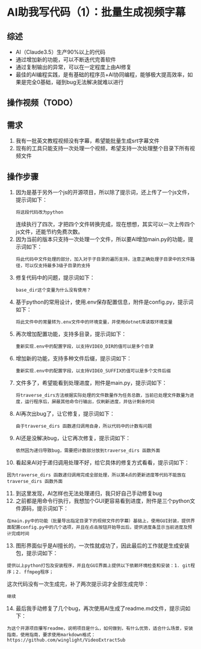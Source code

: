 # AI助我写代码（1）：批量生成视频字幕

## 综述

* AI（Claude3.5）生产90%以上的代码
* 通过增加新的功能，可以不断迭代完善软件
* 通过复制输出的异常，可以在一定程度上由AI修复
* 最佳的AI编程实践，是有基础的程序员+AI协同编程，能够极大提高效率，如果是完全0基础，碰到bug无法解决就难以进行

## 操作视频（TODO）

## 需求
1. 我有一批英文教程视频没有字幕，希望能批量生成srt字幕文件
2. 现有的工具只能支持一次处理一个视频，希望支持一次处理整个目录下所有视频文件

## 操作步骤

1. 因为是基于另外一个js的开源项目，所以除了提示词，还上传了一个js文件，提示词如下：
   ```
   将这段代码改为python
   ```
   连续执行了四次，才把四个文件转换完成，现在想想，其实可以一次上传四个js文件，还能节约免费次数。
2. 因为当前的版本只支持一次处理一个文件，所以要AI增加main.py的功能，提示词如下：
   ```
   将此代码中文件处理的部分，加入对于子目录的遍历支持，注意正确处理子目录中的文件路径，可以仅支持最多3级子目录的支持
   ```
3. 修复代码中的问题，提示词如下：
   ```
   base_dir这个变量为什么没有使用？
   ```
4. 基于python的常用设计，使用.env保存配置信息，附件是config.py，提示词如下：
   ```
   将此文件中的常量转为.env文件中的环境变量，并使用dotnet库读取环境变量
   ```
5. 再次增加配置功能，支持多目录，提示词如下：
   ```
   重新实现.env中的配置字段，以支持VIDEO_DIR的值可以是多个目录
   ```
6. 增加新的功能，支持多种文件后缀，提示词如下：
   ```
   重新实现.env中的配置字段，以支持VIDEO_SUFFIX的值可以是多个文件后缀
   ```
7. 文件多了，希望能看到处理进度，附件是main.py，提示词如下：
   ```
   将traverse_dirs方法根据实际处理的文件数量作为任务总数，当前已处理文件数量为进度，运行程序后，屏蔽其他命令行输出，仅刷新进度，并估计剩余时间
   ```
8. AI再次出bug了，让它修复，提示词如下：
   ```
   由于traverse_dirs 函数递归调用自身，所以代码中的计数有问题
   ```
9. AI还是没解决bug，让它再次修复，提示词如下：
   ```
   依然因为递归导致bug，需要把计数部分放到traverse_dirs 函数外面
   ```
10. 看起来AI对于递归调用处理不好，给它具体的修复方式看看，提示词如下：
   ```
   因为traverse_dirs 函数递归调用完成全部处理，所以第4点的更新进度等代码不能放在traverse_dirs 函数外面
   ```
11. 到这里发现，AI怎样也无法处理递归，我只好自己手动修复bug
12. 之前都是用命令行执行，我想加个GUI更容易看到进度，附件是三个python文件源码，提示词如下：
   ```
   在main.py中的功能（批量导出指定目录下的视频文件的字幕）基础上，使用GUI封装，提供界面配置config.py中的几个选项，并且在点击按钮开始导出后，提供进度条显示当前进度及预计完成时间
   ```
13. 图形界面似乎是AI擅长的，一次性就成功了，因此最后的工作就是生成安装包，提示词如下：
   ```
   提供以上python打包及安装程序，并且在GUI界面上提供以下依赖环境检查和安装：1. git程序；2. ffmpeg程序；
   ```
   这次代码没有一次生成完，补了两次提示词才全部生成完毕：
   ```
   继续
   ```
14. 最后我手动修复了几个bug，再次使用AI生成了readme.md文件，提示词如下：
   ```
   为这个开源项目攥写readme，说明项目是什么，如何做到，有什么优势，适合什么场景，安装指南，使用指南，要求使用markdown格式：https://github.com/winglight/VideoExtractSub
   ```